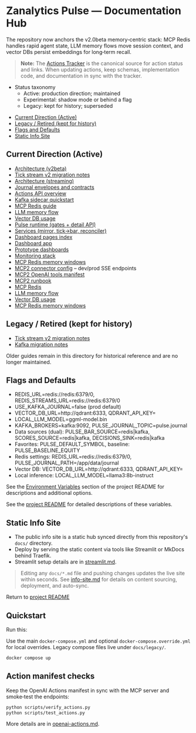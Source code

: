 Zanalytics Pulse — Documentation Hub
===================================

The repository now anchors the v2.0beta memory‑centric stack:
MCP Redis handles rapid agent state, LLM memory flows move session context,
and vector DBs persist embeddings for long‑term recall.

> **Note:** The [Actions Tracker](actions-tracker.md) is the canonical source for action status and links. When updating actions, keep schemas, implementation code, and documentation in sync with the tracker.

- Status taxonomy
  - Active: production direction; maintained
  - Experimental: shadow mode or behind a flag
  - Legacy: kept for history; superseded

<!-- TOC -->
- [Current Direction (Active)](#current-direction-active)
- [Legacy / Retired (kept for history)](#legacy-retired-kept-for-history)
- [Flags and Defaults](#flags-and-defaults)
- [Static Info Site](#static-info-site)
<!-- /TOC -->

Current Direction (Active)
--------------------------


- [Architecture (v2beta)](architecture_v2beta.md)
- [Tick stream v2 migration notes](tick_stream_v2_migration.md)
- [Architecture (streaming)](architecture_pulse_streaming.md)
- [Journal envelopes and contracts](journal_envelopes.md)
- [Actions API overview](ACTIONS_API_OVERVIEW.md)
- [Kafka sidecar quickstart](../ops/kafka/quickstart.md)
- [MCP Redis guide](mcp_redis.md)
- [LLM memory flow](llm_memory_flow.md)
- [Vector DB usage](vector_db_usage.md)
- [Pulse runtime (gates + detail API)](../backend/django/app/nexus/pulse/README.md)
- [Services (mirror, tick→bar, reconciler)](../services/README.md)
- [Dashboard pages index](../dashboard/pages/README.md)
- [Dashboard app](../dashboard/README.md)
- [Prototype dashboards](../dashboards/README.md)
- [Monitoring stack](monitoring.md)
- [MCP Redis memory windows](mcp_redis.md)
- [MCP2 connector config](connectors/mcp2_connector.yaml) – dev/prod SSE endpoints
- [MCP2 OpenAI tools manifest](connectors/actions_openai_mcp2.yaml)
- [MCP2 runbook](runbooks/mcp2.md)
- [MCP Redis](mcp_redis.md)
- [LLM memory flow](llm_memory_flow.md)
- [Vector DB usage](vector_db_usage.md)
- [MCP Redis memory windows](mcp_redis.md)

Legacy / Retired (kept for history)
-----------------------------------

- [Tick stream v2 migration notes](tick_stream_v2_migration.md)
- [Kafka migration notes](tick_stream_v2_migration.md)

Older guides remain in this directory for historical reference and are no longer maintained.

Flags and Defaults
------------------

- REDIS_URL=redis://redis:6379/0, REDIS_STREAMS_URL=redis://redis:6379/0
- USE_KAFKA_JOURNAL=false (prod default)
- VECTOR_DB_URL=http://qdrant:6333, QDRANT_API_KEY=
- LOCAL_LLM_MODEL=ggml-model.bin
- KAFKA_BROKERS=kafka:9092, PULSE_JOURNAL_TOPIC=pulse.journal
- Data sources (dual): PULSE_BAR_SOURCE=redis|kafka, SCORES_SOURCE=redis|kafka, DECISIONS_SINK=redis|kafka
- Favorites: PULSE_DEFAULT_SYMBOL, baseline: PULSE_BASELINE_EQUITY
- Redis settings: REDIS_URL=redis://redis:6379/0,
  PULSE_JOURNAL_PATH=/app/data/journal
- Vector DB: VECTOR_DB_URL=http://qdrant:6333,
  QDRANT_API_KEY=<token>
- Local inference: LOCAL_LLM_MODEL=llama3:8b-instruct

See the [Environment Variables](../README.md#environment-variables)
section of the project README for descriptions and additional options.

See the [project README](../README.md#environment-variables) for detailed
descriptions of these variables.


Static Info Site
----------------

- The public info site is a static hub synced directly from this repository's `docs/` directory.
- Deploy by serving the static content via tools like Streamlit or MkDocs behind Traefik.
- Streamlit setup details are in [streamlit.md](streamlit.md).

> Editing any `docs/*.md` file and pushing changes updates the live site within seconds. See [info-site.md](info-site.md) for details on content sourcing, deployment, and auto-sync.

Return to [project README](../README.md)


## Quickstart

Run this:

Use the main `docker-compose.yml` and optional `docker-compose.override.yml` for local overrides.
Legacy compose files live under `docs/legacy/`.

```bash
docker compose up
```

## Action manifest checks

Keep the OpenAI Actions manifest in sync with the MCP server and smoke‑test the endpoints:

```bash
python scripts/verify_actions.py
python scripts/test_actions.py
```

More details are in [openai-actions.md](openai-actions.md).
